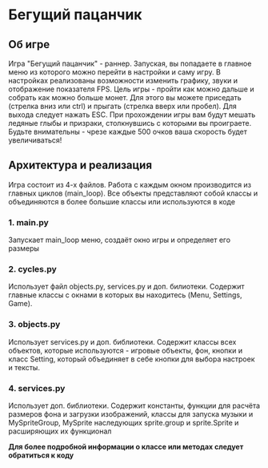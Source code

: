 # **Бегущий пацанчик**
## **Об игре**
Игра "Бегущий пацанчик" - раннер. Запуская, вы попадаете в главное меню из которого можно перейти в настройки и саму игру.
В настройках реализованы возможности изменить графику, звуки и отображение показателя FPS.
Цель игры - пройти как можно дальше и собрать как можно больше монет. Для этого вы можете приседать (стрелка вниз или ctrl) и прыгать (стрелка вверх или пробел). Для выхода следует нажать ESC. При прохождении игры вам будут мешать ледяные глыбы и призраки, столкнувшись с которыми вы проиграете. 
Будьте внимательны - чрезе каждые 500 очков ваша скорость будет увеличиваться!
## **Архитектура и реализация**
Игра состоит из 4-х файлов. Работа с каждым окном производится из главных циклов (main_loop). Все объекты представляют собой классы и объединяются в более большие классы или используются в коде
### 1. main.py
Запускает main_loop меню, создаёт окно игры и определяет его размеры
### 2. cycles.py
Использует файл objects.py, services.py и доп. билиотеки. Содержит главные классы с окнами в которых вы находитесь (Menu, Settings, Game). 
### 3. objects.py 
Использует services.py и доп. библиотеки. Содержит классы всех объектов, которые используются - игровые объекты, фон, кнопки и класс Setting, который объединяет в себе кнопки для выбора настроек и тексты. 
### 4. services.py
Использует доп. библиотеки. Содержит константы, функции для расчёта размеров фона и загрузки изображений, классы для запуска музыки и MySpriteGroup, MySprite наследующих sprite.group и sprite.Sprite и расширяющих их функционал

**Для более подробной информации о классе или методах следует обратиться к коду**
